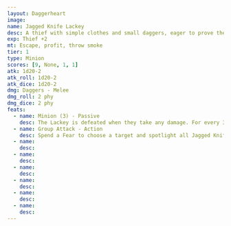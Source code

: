 ```yaml
---
layout: Daggerheart
image:
name: Jagged Knife Lackey
desc: A thief with simple clothes and small daggers, eager to prove themselves.
exp: Thief +2
mt: Escape, profit, throw smoke
tier: 1
type: Minion
scores: [9, None, 1, 1]
atk: 1d20-2
atk_roll: 1d20-2
atk_dice: 1d20-2
dmg: Daggers - Melee
dmg_roll: 2 phy
dmg_dice: 2 phy
feats:
  - name: Minion (3) - Passive
    desc: The Lackey is defeated when they take any damage. For every 3 damage a PC deals to the Lackey, defeat an additional Minion within range the attack would succeed against.
  - name: Group Attack - Action
    desc: Spend a Fear to choose a target and spotlight all Jagged Knife Lackeys within Close range of them. Those Minions move into Melee range of the target and make one shared attack roll. On a success, they deal 2 physical damage each. Combine this damage.
  - name: 
    desc: 
  - name: 
    desc: 
  - name: 
    desc: 
  - name: 
    desc: 
  - name: 
    desc: 
  - name: 
    desc: 
---
```

